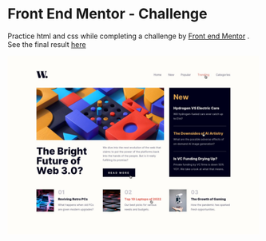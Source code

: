 # Front End Mentor - Challenge

Practice html and css while completing a challenge by [Front end Mentor](https://www.frontendmentor.io/challenges/news-homepage-H6SWTa1MFl/hub/news-homepage-bbKBhnZMeg) . See the final result [here](https://guimar86.github.io/front-end-mentor-news-page/)

![News Page](https://github.com/guimar86/front-end-mentor-news-page/blob/main/images/active-states.jpg)

